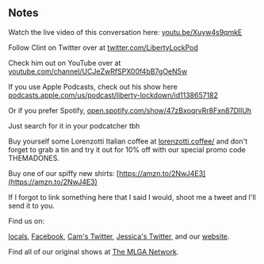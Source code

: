 ## Notes

Watch the live video of this conversation here: [youtu.be/Xuyw4s9qmkE](https://youtu.be/Xuyw4s9qmkE)

Follow Clint on Twitter over at [twitter.com/LibertyLockPod](https://twitter.com/LibertyLockPod)

Check him out on YouTube over at [youtube.com/channel/UCJeZwRfSPX00f4bB7gOeN5w](https://www.youtube.com/channel/UCJeZwRfSPX00f4bB7gOeN5w)

If you use Apple Podcasts, check out his show here [podcasts.apple.com/us/podcast/liberty-lockdown/id1138657182](https://podcasts.apple.com/us/podcast/liberty-lockdown/id1138657182)

Or if you prefer Spotify, [open.spotify.com/show/47zBxoqrvRr8Fxn87DlIUh](https://open.spotify.com/show/47zBxoqrvRr8Fxn87DlIUh)

Just search for it in your podcatcher tbh

Buy yourself some Lorenzotti Italian coffee at [lorenzotti.coffee/](https://www.lorenzotti.coffee/) and don't forget to grab a tin and try it out for 10% off with our special promo code THEMADONES.

Buy one of our spiffy new shirts: [https://amzn.to/2NwJ4E3](https://amzn.to/2NwJ4E3)

If I forgot to link something here that I said I would, shoot me a tweet and I'll send it to you.

Find us on:

[locals](https://themadones.locals.com/), [Facebook](https://www.facebook.com/WeAreTheMad/), [Cam's Twitter](https://twitter.com/CamHarless), [Jessica's Twitter](https://twitter.com/soupcanarchist), and our [website](http://wearethemad.com).

Find all of our original shows at [The MLGA Network](https://mlganetwork.com).
